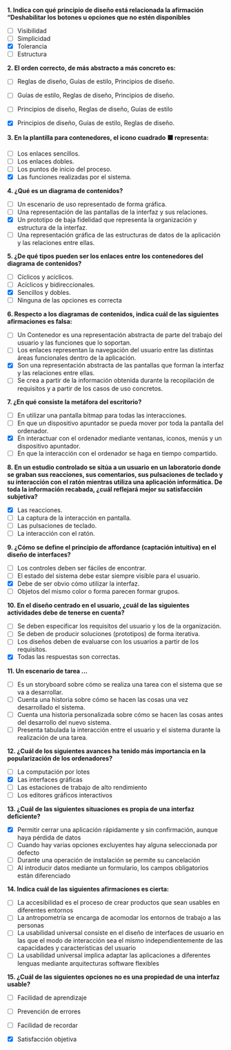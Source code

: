 **1. Indica con qué principio de diseño está relacionada la afirmación “Deshabilitar los botones u opciones que no estén disponibles**
 - [ ] Visibilidad 
 - [ ] Simplicidad 
 - [x] Tolerancia 
 - [ ] Estructura 

**2. El orden correcto, de más abstracto a más concreto es:**
 - [ ] Reglas de diseño, Guías de estilo, Principios de diseño. 
 - [ ] Guías de estilo, Reglas de diseño, Principios de diseño. 
 - [ ] Principios de diseño, Reglas de diseño, Guías de estilo 
 - [x] Principios de diseño, Guías de estilo, Reglas de diseño.


**3. En la plantilla para contenedores, el icono cuadrado ⬛ representa:**
 - [ ] Los enlaces sencillos. 
 - [ ] Los enlaces dobles. 
 - [ ] Los puntos de inicio del proceso. 
 - [x] Las funciones realizadas por el sistema. 

**4. ¿Qué es un diagrama de contenidos?**
 - [ ] Un escenario de uso representado de forma gráfica. 
 - [ ] Una representación de las pantallas de la interfaz y sus relaciones. 
 - [x] Un prototipo de baja fidelidad que representa la organización y estructura de la interfaz. 
 - [ ] Una representación gráfica de las estructuras de datos de la aplicación y las relaciones entre ellas. 

**5. ¿De qué tipos pueden ser los enlaces entre los contenedores del diagrama de contenidos?**
 - [ ] Cíclicos y acíclicos. 
 - [ ] Acíclicos y bidireccionales. 
 - [x] Sencillos y dobles. 
 - [ ] Ninguna de las opciones es correcta

**6. Respecto a los diagramas de contenidos, indica cuál de las siguientes afirmaciones es falsa:**
 - [ ] Un Contenedor es una representación abstracta de parte del trabajo del usuario y las funciones que lo soportan. 
 - [ ] Los enlaces representan la navegación del usuario entre las distintas áreas funcionales dentro de la aplicación. 
 - [x] Son una representación abstracta de las pantallas que forman la interfaz y las relaciones entre ellas. 
 - [ ] Se crea a partir de la información obtenida durante la recopilación de requisitos y a partir de los casos de uso concretos. 

**7. ¿En qué consiste la metáfora del escritorio?**
 - [ ] En utilizar una pantalla bitmap para todas las interacciones. 
 - [ ] En que un dispositivo apuntador se pueda mover por toda la pantalla del ordenador. 
 - [x] En interactuar con el ordenador mediante ventanas, iconos, menús y un dispositivo apuntador. 
 - [ ] En que la interacción con el ordenador se haga en tiempo compartido. 

**8. En un estudio controlado se sitúa a un usuario en un laboratorio donde se graban sus reacciones, sus comentarios, sus pulsaciones de teclado y su interacción con el ratón mientras utiliza una aplicación informática. De toda la información recabada, ¿cuál reflejará mejor su satisfacción subjetiva?**
 - [x] Las reacciones. 
 - [ ] La captura de la interacción en pantalla. 
 - [ ] Las pulsaciones de teclado. 
 - [ ] La interacción con el ratón. 

**9. ¿Cómo se define el principio de affordance (captación intuitiva) en el diseño de interfaces?**
 - [ ] Los controles deben ser fáciles de encontrar. 
 - [ ] El estado del sistema debe estar siempre visible para el usuario. 
 - [X] Debe de ser obvio cómo utilizar la interfaz. 
 - [ ] Objetos del mismo color o forma parecen formar grupos. 

**10. En el diseño centrado en el usuario, ¿cuál de las siguientes actividades debe de tenerse en cuenta?**
 - [ ] Se deben especificar los requisitos del usuario y los de la organización. 
 - [ ] Se deben de producir soluciones (prototipos) de forma iterativa. 
 - [ ] Los diseños deben de evaluarse con los usuarios a partir de los requisitos. 
 - [x] Todas las respuestas son correctas. 

**11. Un escenario de tarea …**
 - [ ] Es un storyboard sobre cómo se realiza una tarea con el sistema que se va a desarrollar. 
 - [ ] Cuenta una historia sobre cómo se hacen las cosas una vez desarrollado el sistema. 
 - [ ] Cuenta una historia personalizada sobre cómo se hacen las cosas antes del desarrollo del nuevo sistema. 
 - [ ] Presenta tabulada la interacción entre el usuario y el sistema durante la realización de una tarea. 

**12. ¿Cuál de los siguientes avances ha tenido más importancia en la popularización de los ordenadores?**
 - [ ] La computación por lotes 
 - [x] Las interfaces gráficas 
 - [ ] Las estaciones de trabajo de alto rendimiento 
 - [ ] Los editores gráficos interactivos 

**13.  ¿Cuál de las siguientes situaciones es propia de una interfaz deficiente?**
 - [x] Permitir cerrar una aplicación rápidamente y sin confirmación, aunque haya pérdida de datos 
 - [ ] Cuando hay varias opciones excluyentes hay alguna seleccionada por defecto 
 - [ ] Durante una operación de instalación se permite su cancelación 
 - [ ] Al introducir datos mediante un formulario, los campos obligatorios están diferenciado

**14. Indica cuál de las siguientes afirmaciones es cierta:**
 - [ ] La accesibilidad es el proceso de crear productos que sean usables en diferentes entornos 
 - [ ] La antropometría se encarga de acomodar los entornos de trabajo a las personas 
 - [ ] La usabilidad universal consiste en el diseño de interfaces de usuario en las que el modo de interacción sea el mismo independientemente de las capacidades y características del usuario 
 - [ ] La usabilidad universal implica adaptar las aplicaciones a diferentes lenguas mediante arquitecturas software flexibles 

**15. ¿Cuál de las siguientes opciones no es una propiedad de una interfaz usable?**
 - [ ] Facilidad de aprendizaje 
 - [ ] Prevención de errores 
 - [ ] Facilidad de recordar 
 - [x] Satisfacción objetiva 




